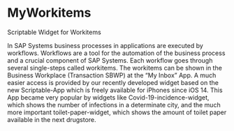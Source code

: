 # MyWorkitems
Scriptable Widget for Workitems

In SAP Systems business processes in applications are executed by workflows. Workflows are a tool for the automation of the business process and a crucial component of SAP Systems. Each workflow goes through several single-steps called workitems. The workitems can be shown in the Business Workplace (Transaction SBWP) at the “My Inbox” App. A much easier access is provided by our recently developed widget based on the new Scriptable-App which is freely available for iPhones since iOS 14. This App became very popular by widgets like Covid-19-incidence-widget, which shows the number of infections in a determinate city, and the much more important toilet-paper-widget, which shows the amount of toilet paper available in the next drugstore.
